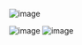 ![image](https://github.com/Aadarsh-Raj/freecodeCamp-js/assets/74525154/98813548-47ac-41ac-b6e1-ef439ba8a3b2)


![image](https://github.com/Aadarsh-Raj/freecodeCamp-js/assets/74525154/c70f1a81-c2bd-4dd5-ab9b-7695eedc27fc)
![image](https://github.com/Aadarsh-Raj/freecodeCamp-js/assets/74525154/46455dda-d5c4-4631-a3e7-0306c9bf1326)
